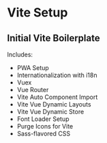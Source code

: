 # Vite Setup

Initial Vite Boilerplate
---

Includes:
- PWA Setup
- Internationalization with i18n
- Vuex
- Vue Router
- Vite Auto Component Import
- Vite Vue Dynamic Layouts 
- Vite Vue Dynamic Store
- Font Loader Setup
- Purge Icons for Vite
- Sass-flavored CSS 